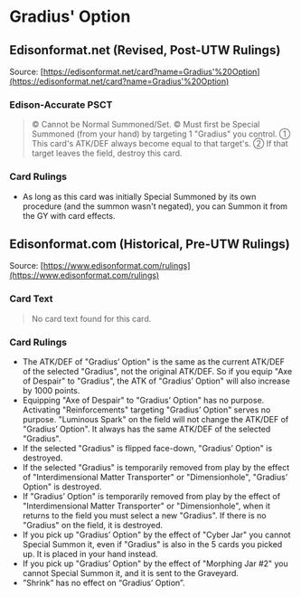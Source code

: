 # Gradius' Option

## Edisonformat.net (Revised, Post-UTW Rulings)

Source: [https://edisonformat.net/card?name=Gradius'%20Option](https://edisonformat.net/card?name=Gradius'%20Option)

### Edison-Accurate PSCT

> © Cannot be Normal Summoned/Set.
> © Must first be Special Summoned (from your hand) by targeting 1 "Gradius" you control.
> ① This card's ATK/DEF always become equal to that target's.
> ② If that target leaves the field, destroy this card.

### Card Rulings

*   As long as this card was initially Special Summoned by its own procedure (and the summon wasn't negated),
you can Summon it from the GY with card effects.


## Edisonformat.com (Historical, Pre-UTW Rulings)

Source: [https://www.edisonformat.com/rulings](https://www.edisonformat.com/rulings)

### Card Text

> No card text found for this card.

### Card Rulings

*   The ATK/DEF of "Gradius’ Option" is the same as the current ATK/DEF of the selected "Gradius", not the original ATK/DEF. So if you equip "Axe of Despair" to "Gradius", the ATK of "Gradius’ Option" will also increase by 1000 points.
*   Equipping "Axe of Despair" to "Gradius’ Option" has no purpose. Activating "Reinforcements" targeting "Gradius’ Option" serves no purpose. "Luminous Spark" on the field will not change the ATK/DEF of "Gradius’ Option". It always has the same ATK/DEF of the selected "Gradius".
*   If the selected "Gradius" is flipped face-down, "Gradius’ Option" is destroyed.
*   If the selected "Gradius" is temporarily removed from play by the effect of "Interdimensional Matter Transporter" or "Dimensionhole", "Gradius’ Option" is destroyed.
*   If "Gradius’ Option" is temporarily removed from play by the effect of "Interdimensional Matter Transporter" or "Dimensionhole", when it returns to the field you must select a new "Gradius". If there is no "Gradius" on the field, it is destroyed.
*   If you pick up "Gradius’ Option" by the effect of "Cyber Jar" you cannot Special Summon it, even if "Gradius" is also in the 5 cards you picked up. It is placed in your hand instead.
*   If you pick up "Gradius’ Option" by the effect of "Morphing Jar #2" you cannot Special Summon it, and it is sent to the Graveyard.
*   ”Shrink” has no effect on “Gradius’ Option”.


